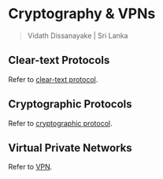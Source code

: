 # Cryptography & VPNs

> Vidath Dissanayake | Sri Lanka

## Clear-text Protocols

Refer to [clear-text protocol](../../../../../cryptography/secure%20communication/secure%20communication%20protocols/clear-text%20protocol.md).

## Cryptographic Protocols

Refer to [cryptographic protocol](../../../../../cryptography/secure%20communication/secure%20communication%20protocols/cryptographic%20protocol.md).

## Virtual Private Networks

Refer to [VPN](../../../../../cryptography/secure%20communication/secure%20communication%20protocols/VPN.md). 